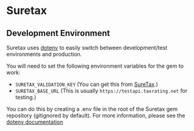 # Suretax

## Development Environment

Suretax uses [dotenv] to easily switch between development/test environments
and production.

You will need to set the following environment variables for the gem to work:

- `SURETAX_VALIDATION_KEY` (You can get this from [SureTax][suretax].)
- `SURETAX_BASE_URL` (This is usually `https://testapi.taxrating.net` for testing.)

You can do this by creating a .env file in the root of the Suretax gem
repository (gitignored by default). For more information, please see
the [dotenv documentation][dotenv]

[dotenv]: https://github.com/bkeepers/dotenv
[suretax]: http://suretax.com
